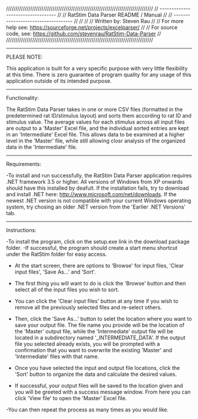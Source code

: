 ///////////////////////////////////////////////////////////////////////////////
//                 ----------------------------------                        //
//                 RatStim Data Parser README / Manual                       //
//                 -----------------------------------                       //
//                                                                           //
// Written by: Steven Rau                                                    //
// For more help see: https://sourceforge.net/projects/excelparser/          //
// For source code, see: https://github.com/stevenrau/RatStim-Data-Parser    //
///////////////////////////////////////////////////////////////////////////////

--------------------------------------------------------------------------------

PLEASE NOTE:

This application is built for a very specific purpose with very little 
flexibility at this time. There is zero guarantee of program quality for any 
usage of this application outside of its intended purpose.

--------------------------------------------------------------------------------

Functionality:

The RatStim Data Parser takes in one or more CSV files (formatted in the
predetermined rat ID/stimulus layout) and sorts them according to rat ID and
stimulus value. The average values for each stimulus across all input files are
output to a 'Master' Excel file, and the individual sorted entries are kept
in an 'Intermediate' Excel file. This allows data to be examined at a higher
level in the 'Master' file, while still allowing closr analysis of the organized
data in the 'Intermediate' file.

--------------------------------------------------------------------------------

Requirements:

-To install and run successfully, the RatStim Data Parser application requires
.NET framework 3.5 or higher. All versions of Windows from XP onwards should
have this installed by deafult. If the installation fails, try to download and 
install .NET here: http://www.microsoft.com/net/downloads. If the newest .NET 
version is not compatible with your current Windows operating system, try 
chosing an older .NET version from the 'Earlier .NET Versions' tab.

--------------------------------------------------------------------------------
Instructions:

-To install the program, click on the setup.exe link in the download package
folder.
-If successful, the program should create a start menu shortcut 
under the RatStim folder for easy access.

- At the start screen, there are options to 'Browse' for input files, 'Clear 
input files', 'Save As...' and 'Sort'.

- The first thing you will want to do is click the 'Browse' button and then
select all of the input files you wish to sort. 
- You can click the 'Clear input files' button at any time if you wish to 
remove all the previously selected files and re-select others.
- Then, click the 'Save As...' button to selet the location where you want to 
save your output file. The file name you provide will be the location of the
'Master' output file, while the 'Intermediate' output file will be located in
a subdirectory named '<filename>_INTERMEDIATE_DATA'. If the output file you 
selected already exists, you will be prompted with a confirmation that you want 
to overwrite the existing 'Master' and 'Intermediate' files with that name.

- Once you have selected the input and output file locations, click the 'Sort'
button to organize the data and calculate the desired values.
- If successful, your output files will be saved to the location given and you
will be greeted with a success message window. From here you can click 'View 
file' to open the 'Master' Excel file.

-You can then repeat the process as many times as you would like.


